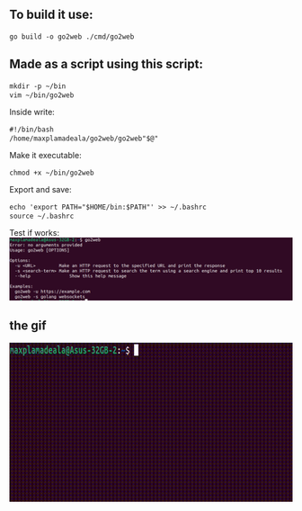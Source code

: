 ## To build it use:
```
go build -o go2web ./cmd/go2web
```

## Made as a script using this script:

```
mkdir -p ~/bin
vim ~/bin/go2web
```

Inside write:
```
#!/bin/bash
/home/maxplamadeala/go2web/go2web"$@"
```
Make it executable:
```
chmod +x ~/bin/go2web
```

Export and save:
```
echo 'export PATH="$HOME/bin:$PATH"' >> ~/.bashrc
source ~/.bashrc
```
Test if works:
![Screenshot](static/ss1.png)

## the gif
![Gif](static/giv.gif)

